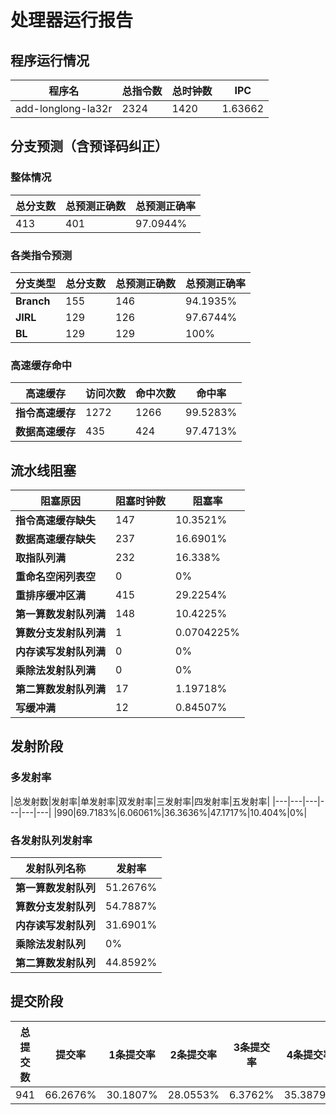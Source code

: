 # 处理器运行报告
## 程序运行情况
|程序名|总指令数|总时钟数|IPC|
|---|---|---|---|
|add-longlong-la32r|2324|1420|1.63662|

## 分支预测（含预译码纠正）
### 整体情况
|总分支数|总预测正确数|总预测正确率|
|---|---|---|
|413|401|97.0944%|

### 各类指令预测
|分支类型|总分支数|总预测正确数|总预测正确率|
|---|---|---|---|
|**Branch**| 155 | 146 | 94.1935%|
|**JIRL**| 129 | 126 | 97.6744%|
|**BL**| 129 | 129 | 100%|

### 高速缓存命中
|高速缓存|访问次数|命中次数|命中率|
|---|---|---|---|
|**指令高速缓存**| 1272 | 1266 | 99.5283%|
|**数据高速缓存**| 435 | 424 | 97.4713%|
## 流水线阻塞
|阻塞原因|阻塞时钟数|阻塞率|
|---|---|---|
|**指令高速缓存缺失**| 147 | 10.3521%|
|**数据高速缓存缺失**| 237 | 16.6901%|
|**取指队列满**| 232 | 16.338%|
|**重命名空闲列表空**|0 | 0%|
|**重排序缓冲区满**|415 | 29.2254%|
|**第一算数发射队列满**|148 | 10.4225%|
|**算数分支发射队列满**|1 | 0.0704225%|
|**内存读写发射队列满**|0 | 0%|
|**乘除法发射队列满**|0 | 0%|
|**第二算数发射队列满**|17 | 1.19718%|
|**写缓冲满**|12 | 0.84507%|

## 发射阶段
### 多发射率
|总发射数|发射率|单发射率|双发射率|三发射率|四发射率|五发射率|
|---|---|---|---|---|---|
|990|69.7183%|6.06061%|36.3636%|47.1717%|10.404%|0%|

### 各发射队列发射率
|发射队列名称|发射率|
|---|---|
|**第一算数发射队列**|51.2676%|
|**算数分支发射队列**|54.7887%|
|**内存读写发射队列**|31.6901%|
|**乘除法发射队列**|0%|
|**第二算数发射队列**|44.8592%|

## 提交阶段
|总提交数|提交率|1条提交率|2条提交率|3条提交率|4条提交率|
|---|---|---|---|---|---|
|941|66.2676%|30.1807%|28.0553%|6.3762%|35.3879%|
